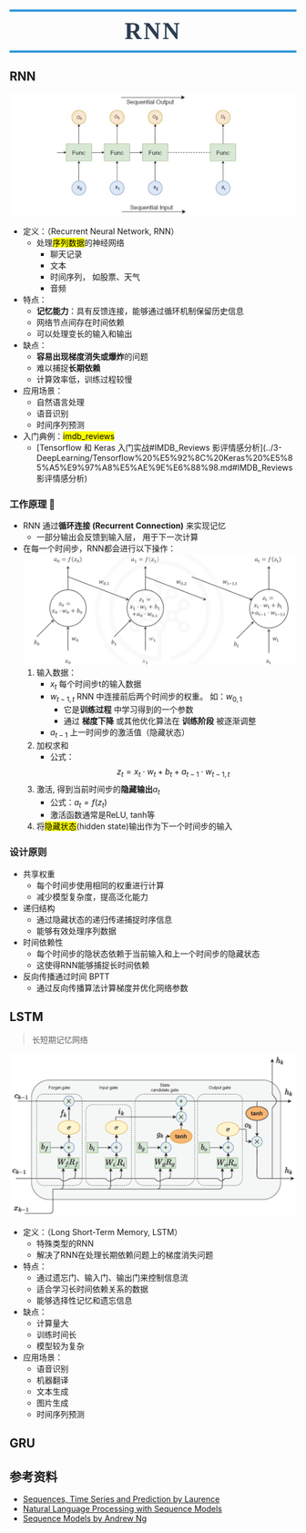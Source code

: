 <h1 style=" text-align: center; font-size: 3em; font-family: 'Georgia', serif; color: #2c3e50; margin: 0.5em 0; padding: 10px 0; border-top: 4px solid #3498db; border-bottom: 4px solid #3498db; text-transform: uppercase; letter-spacing: 3px;">RNN</h1>

## RNN
![rnn-illustration.png](../images/rnn-illustration.png)
- 定义：（Recurrent Neural Network, RNN）
	- 处理<font style="background-color:yellow; color:black">序列数据</font>的神经网络
		- 聊天记录
		- 文本
		- 时间序列， 如股票、天气
		- 音频
- 特点：
	- **记忆能力**：具有反馈连接，能够通过循环机制保留历史信息
	- 网络节点间存在时间依赖
	- 可以处理变长的输入和输出
- 缺点：
	- **容易出现梯度消失或爆炸**的问题
	- 难以捕捉**长期依赖**
	- 计算效率低，训练过程较慢
- 应用场景：
	- 自然语言处理
	- 语音识别
	- 时间序列预测
- 入门典例：<font style="background-color:yellow; color:black">imdb_reviews</font>
	- [Tensorflow 和 Keras 入门实战#IMDB_Reviews 影评情感分析](../3-DeepLearning/Tensorflow%20%E5%92%8C%20Keras%20%E5%85%A5%E9%97%A8%E5%AE%9E%E6%88%98.md#IMDB_Reviews 影评情感分析)

### 工作原理 🔧 
- RNN 通过**循环连接 (Recurrent Connection)** 来实现记忆
	- 一部分输出会反馈到输入层， 用于下一次计算
- 在每一个时间步，RNN都会进行以下操作：![rnn-workflow.png](../images/rnn-workflow.png)
	1. 输入数据：
		- $x_t$  每个时间步t的输入数据
		- $w_{t-1,t}$  RNN 中连接前后两个时间步的权重。 如：$w_{0,1}$
			- 它是**训练过程** 中学习得到的一个参数
			- 通过 **梯度下降** 或其他优化算法在 **训练阶段** 被逐渐调整
		- $a_{t-1}$ 上一时间步的激活值（隐藏状态）
	2. 加权求和
		- 公式：$$z_t = x_t \cdot w_t + b_t + a_{t-1} \cdot w_{t-1,t}$$
	3. 激活, 得到当前时间步的**隐藏输出**$a_t$
		- 公式：$a_t = f(z_t)$
		- 激活函数通常是ReLU, tanh等
	4. 将<font style="background-color:yellow; color:black">隐藏状态</font>(hidden state)输出作为下一个时间步的输入
	
### 设计原则
- 共享权重
	- 每个时间步使用相同的权重进行计算
	- 减少模型复杂度，提高泛化能力
- 递归结构
	- 通过隐藏状态的递归传递捕捉时序信息
	- 能够有效处理序列数据
- 时间依赖性
	- 每个时间步的隐状态依赖于当前输入和上一个时间步的隐藏状态
	- 这使得RNN能够捕捉长时间依赖
- 反向传播通过时间 BPTT
	- 通过反向传播算法计算梯度并优化网络参数
	
## LSTM
> 长短期记忆网络 

![rnn-lstm-workflow.png](../images/rnn-lstm-workflow.png)
- 定义：（Long Short-Term Memory, LSTM）
	- 特殊类型的RNN
	- 解决了RNN在处理长期依赖问题上的梯度消失问题
- 特点：
	- 通过遗忘门、输入门、输出门来控制信息流
	- 适合学习长时间依赖关系的数据
	- 能够选择性记忆和遗忘信息
- 缺点：
	- 计算量大
	- 训练时间长
	- 模型较为复杂
- 应用场景：
	- 语音识别
	- 机器翻译
	- 文本生成
	- 图片生成
	- 时间序列预测

## GRU


## 参考资料

- [Sequences, Time Series and Prediction by Laurence](https://www.coursera.org/learn/tensorflow-sequences-time-series-and-prediction)
- [Natural Language Processing with Sequence Models](https://www.coursera.org/programs/sobma/learn/sequence-models-in-nlp?authProvider=bancolombia&specialization=natural-language-processing)
- [Sequence Models by Andrew Ng](https://www.coursera.org/learn/nlp-sequence-models)


